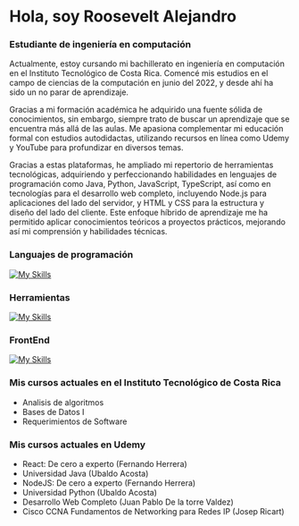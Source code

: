 <h1 align="left">Hola, soy Roosevelt Alejandro</h1>
<h3 align="left">Estudiante de ingeniería en computación</h3>




Actualmente, estoy cursando mi bachillerato en ingeniería en computación en el Instituto Tecnológico de Costa Rica.
Comencé mis estudios en el campo de ciencias de la computación en junio del 2022, y desde ahí ha sido un no parar de aprendizaje.

Gracias a mi formación académica he adquirido una fuente sólida de conocimientos, sin embargo, siempre trato de buscar un aprendizaje que se encuentra más allá de las aulas. Me apasiona complementar mi educación formal con estudios autodidactas, utilizando recursos en línea como Udemy y YouTube para profundizar en diversos temas.

Gracias a estas plataformas, he ampliado mi repertorio de herramientas tecnológicas, adquiriendo y perfeccionando habilidades en lenguajes de programación como Java, Python, JavaScript, TypeScript, así como en tecnologías para el desarrollo web completo, incluyendo Node.js para aplicaciones del lado del servidor, y HTML y CSS para la estructura y diseño del lado del cliente. Este enfoque híbrido de aprendizaje me ha permitido aplicar conocimientos teóricos a proyectos prácticos, mejorando así mi comprensión y habilidades técnicas.



<h3 align="left">Languajes de programación</h3>

[![My Skills](https://skillicons.dev/icons?i=cpp,py,java,javascript,typescript)](https://skillicons.dev)

<h3 align="left">Herramientas</h3>

[![My Skills](https://skillicons.dev/icons?i=windows,idea,pycharm,vscode,nodejs,mysql,latex,figma,notion)](https://skillicons.dev)

<h3 align="left">FrontEnd</h3>

[![My Skills](https://skillicons.dev/icons?i=html,css,react)](https://skillicons.dev)

<h3 align="left">Mis cursos actuales en el Instituto Tecnológico de Costa Rica</h3>

- Analisis de algoritmos
- Bases de Datos I
- Requerimientos de Software

<h3 align="left">Mis cursos actuales en Udemy</h3>

- React: De cero a experto (Fernando Herrera)
- Universidad Java (Ubaldo Acosta)
- NodeJS: De cero a experto (Fernando Herrera)
- Universidad Python (Ubaldo Acosta)
- Desarrollo Web Completo (Juan Pablo De la torre Valdez)
- Cisco CCNA Fundamentos de Networking para Redes IP (Josep Ricart)
